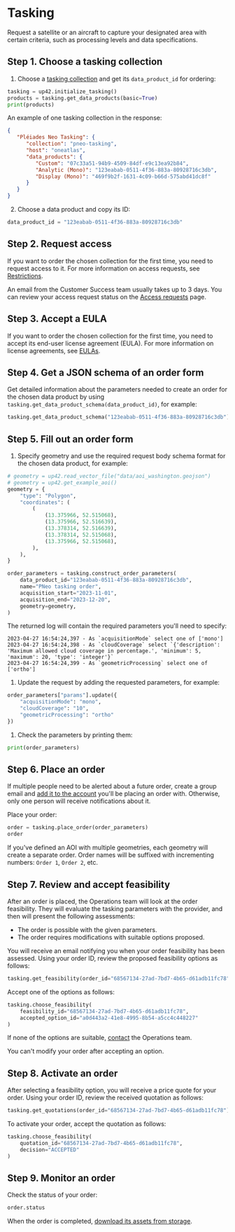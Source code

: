 # Tasking

Request a satellite or an aircraft to capture your designated area with certain criteria, such as processing levels and data specifications.

## Step 1. Choose a tasking collection

1. Choose a [tasking collection](https://docs.up42.com/data/datasets) and get its `data_product_id` for ordering:
  ```python
  tasking = up42.initialize_tasking()
  products = tasking.get_data_products(basic=True)
  print(products)
  ```
  An example of one tasking collection in the response:
  ```json
  {
     "Pléiades Neo Tasking": {
        "collection": "pneo-tasking",
        "host": "oneatlas",
        "data_products": {
           "Custom": "07c33a51-94b9-4509-84df-e9c13ea92b84",
           "Analytic (Mono)": "123eabab-0511-4f36-883a-80928716c3db",
           "Display (Mono)": "469f9b2f-1631-4c09-b66d-575abd41dc8f"
        }
     }
  }
  ```

2. Choose a data product and copy its ID:
  ```python
  data_product_id = "123eabab-0511-4f36-883a-80928716c3db"
  ```

## Step 2. Request access

If you want to order the chosen collection for the first time, you need to request access to it. For more information on access requests, see [Restrictions](https://docs.up42.com/getting-started/restrictions#tasking-collections).

An email from the Customer Success team usually takes up to 3 days. You can review your access request status on the [Access requests](https://console.up42.com/settings/access) page.

## Step 3. Accept a EULA

If you want to order the chosen collection for the first time, you need to accept its end-user license agreement (EULA). For more information on license agreements, see [EULAs](https://docs.up42.com/getting-started/account/eulas).

## Step 4. Get a JSON schema of an order form

Get detailed information about the parameters needed to create an order for the chosen data product by using `tasking.get_data_product_schema(data_product_id)`, for example:
```python
tasking.get_data_product_schema("123eabab-0511-4f36-883a-80928716c3db")
```

## Step 5. Fill out an order form

1. Specify geometry and use the required request body schema format for the chosen data product, for example:
  ```python
  # geometry = up42.read_vector_file("data/aoi_washington.geojson")
  # geometry = up42.get_example_aoi()
  geometry = {
      "type": "Polygon",
      "coordinates": (
          (
              (13.375966, 52.515068),
              (13.375966, 52.516639),
              (13.378314, 52.516639),
              (13.378314, 52.515068),
              (13.375966, 52.515068),
          ),
      ),
  }

  order_parameters = tasking.construct_order_parameters(
      data_product_id="123eabab-0511-4f36-883a-80928716c3db",
      name="PNeo tasking order",
      acquisition_start="2023-11-01",
      acquisition_end="2023-12-20",
      geometry=geometry,
  )
  ```
  The returned log will contain the required parameters you'll need to specify:
  ```text
  2023-04-27 16:54:24,397 - As `acquisitionMode` select one of ['mono']
  2023-04-27 16:54:24,398 - As `cloudCoverage` select `{'description': 'Maximum allowed cloud coverage in percentage.', 'minimum': 5, 'maximum': 20, 'type': 'integer'}`
  2023-04-27 16:54:24,399 - As `geometricProcessing` select one of ['ortho']
  ```

1. Update the request by adding the requested parameters, for example:
  ```python
  order_parameters["params"].update({
      "acquisitionMode": "mono",
      "cloudCoverage": "10",
      "geometricProcessing": "ortho"
  })
  ```

1. Check the parameters by printing them:
  ```python
  print(order_parameters)
  ```

## Step 6. Place an order

If multiple people need to be alerted about a future order, create a group email and [add it to the account](https://docs.up42.com/getting-started/account/management#change-your-email) you'll be placing an order with. Otherwise, only one person will receive notifications about it.

Place your order:
```python
order = tasking.place_order(order_parameters)
order
```

If you've defined an AOI with multiple geometries, each geometry will create a separate order. Order names will be suffixed with incrementing numbers: `Order 1`, `Order 2`, etc.

## Step 7. Review and accept feasibility

After an order is placed, the Operations team will look at the order feasibility. They will evaluate the tasking parameters with the provider, and then will present the following assessments:

- The order is possible with the given parameters.
- The order requires modifications with suitable options proposed.

You will receive an email notifying you when your order feasibility has been assessed. Using your order ID, review the proposed feasibility options as follows:
```python
tasking.get_feasibility(order_id="68567134-27ad-7bd7-4b65-d61adb11fc78")
```

Accept one of the options as follows:
```python
tasking.choose_feasibility(
    feasibility_id="68567134-27ad-7bd7-4b65-d61adb11fc78",
    accepted_option_id="a0d443a2-41e8-4995-8b54-a5cc4c448227"
)
```

If none of the options are suitable, [contact](https://up42.com/company/contact-ordering) the Operations team.

You can't modify your order after accepting an option.

## Step 8. Activate an order

After selecting a feasibility option, you will receive a price quote for your order. Using your order ID, review the received quotation as follows:
```python
tasking.get_quotations(order_id="68567134-27ad-7bd7-4b65-d61adb11fc78")
```

To activate your order, accept the quotation as follows:
```python
tasking.choose_feasibility(
    quotation_id="68567134-27ad-7bd7-4b65-d61adb11fc78",
    decision="ACCEPTED"
)
```

## Step 9. Monitor an order

Check the status of your order:
```python
order.status
```

When the order is completed, [download its assets from storage](storage.md).
